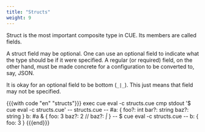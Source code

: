 ```yaml
---
title: "Structs"
weight: 9
---
```

Struct is the most important composite type in CUE.
Its members are called fields.

A struct field may be optional.
One can use an optional field to indicate what the type should be if it were
specified.
A regular (or required) field, on the other hand, must be made concrete
for a configuration to be converted to, say, JSON.

It is okay for an optional field to be bottom (`_|_`).
This just means that field may not be specified.

{{{with code "en" "structs"}}}
exec cue eval -c structs.cue
cmp stdout '$ cue eval -c structs.cue'
-- structs.cue --
#a: {
	foo?: int
	bar?: string
	baz?: string
}
b: #a & {
	foo:  3
	baz?: 2 // baz?: _|_
}
-- $ cue eval -c structs.cue --
b: {
    foo: 3
}
{{{end}}}
